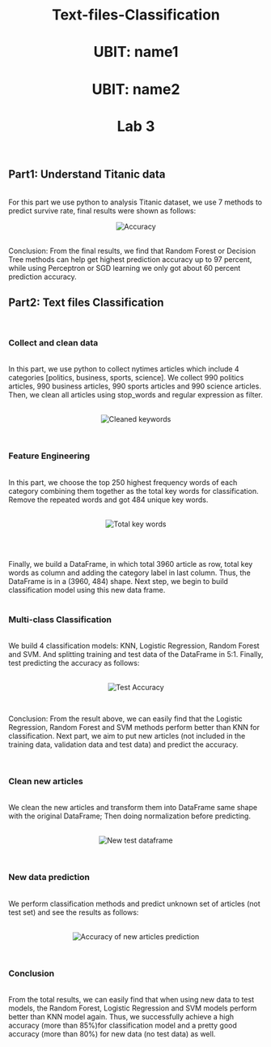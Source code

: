 <h1 align="center"> Text-files-Classification</h1>
<h1 align="center"> UBIT: name1</h1>
<h1 align="center"> UBIT: name2</h1>
<h1 align="center"> Lab 3</h1>

<br />

## Part1: Understand Titanic data
<br />
For this part we use python to analysis Titanic dataset, we use 7 methods to predict survive rate, final results were shown as follows:

<p align="center">
  <img src = "https://github.com/weibinma/Data_Intensive_Computing-lab3/blob/master/predction%20accuracy.jpg" alt = "Accuracy"/>
</p>

<br />
Conclusion: From the final results, we find that Random Forest or Decision Tree methods can help get highest prediction accuracy up to 97 percent, while using Perceptron or SGD learning we only got about 60 percent prediction accuracy.

## Part2: Text files Classification
<br />

### Collect and clean data
<br />
In this part, we use python to collect nytimes articles which include 4 categories [politics, business, sports, science]. We collect 990 politics articles, 990 business articles, 990 sports articles and 990 science articles. Then, we clean all articles using stop_words and regular expression as filter. 
<br />
<br />

<p align="center">
  <img src = "https://github.com/weibinma/Data_Intensive_Computing-lab3/blob/master/text%20files%20classification%20image/top%20key%20words.png" alt = "Cleaned keywords"/>
</p>

<br />

### Feature Engineering
<br />
In this part, we choose the top 250 highest frequency words of each category combining them together as the total key words for classification. Remove the repeated words and got 484 unique key words.
<br />
<br />

<p align="center">
  <img src = "https://github.com/weibinma/Data_Intensive_Computing-lab3/blob/master/text%20files%20classification%20image/dataframe.png" alt = "Total key words"/>
</p>

<br />
<br />

Finally, we build a DataFrame, in which total 3960 article as row, total key words as column and adding the category label in  last column. Thus, the DataFrame is in a (3960, 484) shape. Next step, we begin to build classification model using this new data frame.
<br />
<br />

### Multi-class Classification
<br />
We build 4 classification models: KNN, Logistic Regression, Random Forest and SVM. And splitting training and test data of the DataFrame in 5:1. Finally, test predicting the accuracy as follows:
<br />
<br />

<p align="center">
  <img src = "https://github.com/weibinma/Data_Intensive_Computing-lab3/blob/master/text%20files%20classification%20image/test%20accuracy.png" alt = "Test Accuracy"/>
</p>

<br />

Conclusion: From the result above, we can easily find that the Logistic Regression, Random Forest and SVM methods perform better than KNN for classification. Next part, we aim to put new articles (not included in the training data, validation data and test data) and predict the accuracy.

<br />

### Clean new articles
<br />
We clean the new articles and transform them into DataFrame same shape with the original DataFrame; Then doing normalization before predicting.
<br />
<br />

<p align="center">
  <img src = "https://github.com/weibinma/Data_Intensive_Computing-lab3/blob/master/text%20files%20classification%20image/dataframe_newtest.png" alt = "New test dataframe"/>
</p>

<br />

### New data prediction
<br />
We perform classification methods and predict unknown set of articles (not test set) and see the results as follows:
<br />
<br />

<p align="center">
  <img src = "https://github.com/weibinma/Data_Intensive_Computing-lab3/blob/master/text%20files%20classification%20image/new%20articles%20test%20acc.png" alt = "Accuracy of new articles prediction"/>
</p>

<br />

### Conclusion 
<br />
From the total results, we can easily find that when using new data to test models, the Random Forest, Logistic Regression and SVM models perform better than KNN model again. Thus, we successfully achieve a high accuracy (more than 85%)for classification model and a pretty good accuracy (more than 80%) for new data (no test data) as well.

